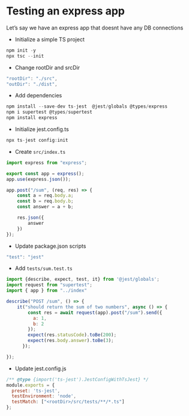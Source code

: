 # **Testing an express app**

Let’s say we have an express app that doesnt have any DB connections

- Initialize a simple TS project

```jsx
npm init -y
npx tsc --init
```

- Change rootDir and srcDir

```jsx
"rootDir": "./src",
"outDir": "./dist",
```

- Add dependencies

```jsx
npm install --save-dev ts-jest  @jest/globals @types/express
npm i supertest @types/supertest
npm install express
```

- Initialize jest.config.ts

```jsx
npx ts-jest config:init
```

- Create `src/index.ts`

```jsx
import express from "express";

export const app = express();
app.use(express.json());

app.post("/sum", (req, res) => {
    const a = req.body.a;
    const b = req.body.b;
    const answer = a + b;

    res.json({
        answer
    })
});
```

- Update package.json scripts

```jsx
"test": "jest"
```

- Add `tests/sum.test.ts`

```jsx
import {describe, expect, test, it} from '@jest/globals';
import request from "supertest";
import { app } from "../index"

describe("POST /sum", () => {
    it("should return the sum of two numbers", async () => {
        const res = await request(app).post("/sum").send({
          a: 1,
          b: 2
        });
        expect(res.statusCode).toBe(200);
        expect(res.body.answer).toBe(3);
      });

});

```

- Update jest.config.js

```jsx
/** @type {import('ts-jest').JestConfigWithTsJest} */
module.exports = {
  preset: 'ts-jest',
  testEnvironment: 'node',
  testMatch: ["<rootDir>/src/tests/**/*.ts"]
};
```